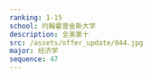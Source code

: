 ```yaml
---
ranking: 1-15
school: 约翰霍普金斯大学
description: 全美第十
src: /assets/offer_update/044.jpg
major: 经济学
sequence: 47
---
```

